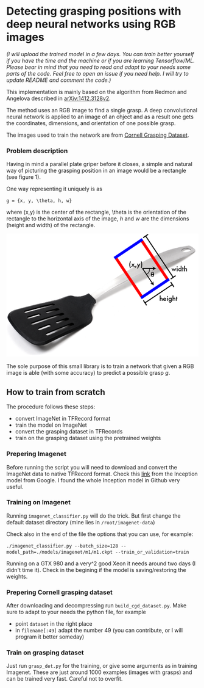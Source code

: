 # Detecting grasping positions with deep neural networks using RGB images

_(I will upload the trained model in a few days. You can train better yourself if you have the time and the machine or if you are learning Tensorflow/ML. Please bear in mind that you need to read and adapt to your needs some parts of the code. Feel free to open an issue if you need help. I will try to update README and comment the code.)_

This implementation is mainly based on the algorithm from Redmon and Angelova described in [arXiv:1412.3128v2](https://arxiv.org/abs/1412.3128).

The method uses an RGB image to find a single grasp. A deep convolutional neural network is applied to an image of an ohject and as a result one gets the coordinates, dimensions, and orientation of one possible grasp.

The images used to train the network are from [Cornell Grasping Dataset](http://pr.cs.cornell.edu/grasping/rect_data/data.php).

### Problem description

Having in mind a parallel plate griper before it closes, a simple and natural way of picturing the grasping position in an image would be a rectangle (see figure 1).

One way representing it uniquely is as 

    g = {x, y, \theta, h, w}

where (x,y) is the center of the rectangle, \theta is the orientation of the rectangle to the horizontal axis of the image, _h_ and _w_ are the dimensions (height and width) of the rectangle.

![alt text](./figures/grasp_rep.png)

The sole purpose of this small library is to train a network that given a RGB image is able (with some accuracy) to predict a possible grasp _g_.


## How to train from scratch

The procedure follows these steps:

  - convert ImageNet in TFRecord format
  - train the model on ImageNet
  - convert the grasping dataset in TFRecords
  - train on the grasping dataset using the pretrained weights

### Prepering Imagenet

Before running the script you will need to download and convert the ImageNet data to native TFRecord format. Check this [link](https://github.com/tensorflow/models/tree/master/research/inception#getting-started) from the Inception model from Google. I found the whole Inception model in Github very useful.

### Training on Imagenet

Running `imagenet_classifier.py` will do the trick. But first change the default dataset directory (mine lies in `/root/imagenet-data`)

Check also in the end of the file the options that you can use, for example:

    ./imagenet_classifier.py --batch_size=128 --model_path=./models/imagenet/m1/m1.ckpt --train_or_validation=train

Running on a GTX 980 and a very^2 good Xeon it needs around two days (I didn't time it). Check in the begining if the model is saving/restoring the weights. 

### Prepering Cornell grasping dataset

After downloading and decompressing run `build_cgd_dataset.py`. Make sure to adapt to your needs the python file, for example 

  - point `dataset` in the right place 
  - in `filename[:49]` adapt the number 49 (you can contribute, or I will program it better someday)

### Train on grasping dataset

Just run `grasp_det.py` for the training, or give some arguments as in training Imagenet. These are just around 1000 examples (images with grasps) and can be trained very fast.  Careful not to overfit.
